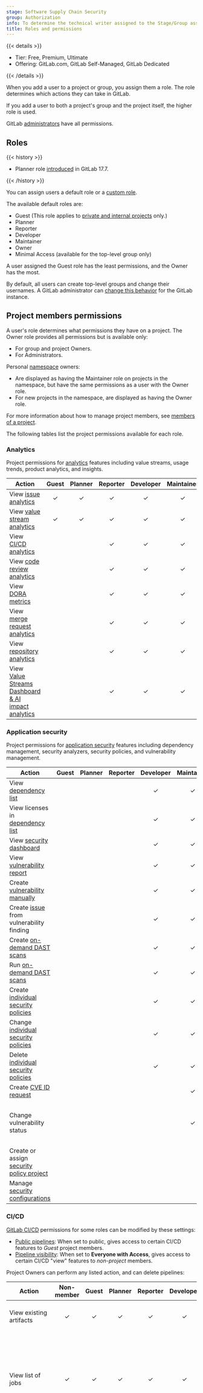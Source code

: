 ```yaml
---
stage: Software Supply Chain Security
group: Authorization
info: To determine the technical writer assigned to the Stage/Group associated with this page, see https://handbook.gitlab.com/handbook/product/ux/technical-writing/#assignments
title: Roles and permissions
---
```


{{< details >}}

- Tier: Free, Premium, Ultimate
- Offering: GitLab.com, GitLab Self-Managed, GitLab Dedicated

{{< /details >}}

When you add a user to a project or group, you assign them a role.
The role determines which actions they can take in GitLab.

If you add a user to both a project's group and the
project itself, the higher role is used.

GitLab [administrators](../administration/_index.md) have all permissions.

<!-- Keep these tables sorted according the following rules in order:
1. By minimum role.
2. By the object being accessed (for example, issue, security dashboard, or pipeline)
3. By the action: view, create, change, edit, manage, run, delete, all others
4. Alphabetically.

List only one action (for example, view, create, or delete) per line.
It's okay to list multiple related objects per line (for example, "View pipelines and pipeline details").
-->

## Roles

{{< history >}}

- Planner role [introduced](https://gitlab.com/gitlab-org/gitlab/-/issues/482733) in GitLab 17.7.

{{< /history >}}

You can assign users a default role or a [custom role](custom_roles/_index.md).

The available default roles are:

- Guest (This role applies to [private and internal projects](public_access.md) only.)
- Planner
- Reporter
- Developer
- Maintainer
- Owner
- Minimal Access (available for the top-level group only)

A user assigned the Guest role has the least permissions,
and the Owner has the most.

By default, all users can create top-level groups and change their
usernames. A GitLab administrator can [change this behavior](../administration/user_settings.md)
for the GitLab instance.

## Project members permissions

A user's role determines what permissions they have on a project. The Owner role provides all permissions but is
available only:

- For group and project Owners.
- For Administrators.

Personal [namespace](namespace/_index.md) owners:

- Are displayed as having the Maintainer role on projects in the namespace, but have the same permissions as a user with the Owner role.
- For new projects in the namespace, are displayed as having the Owner role.

For more information about how to manage project members, see
[members of a project](project/members/_index.md).

The following tables list the project permissions available for each role.

### Analytics

Project permissions for [analytics](analytics/_index.md) features including value streams, usage trends, product analytics, and insights.

| Action                                                                                     | Guest | Planner | Reporter | Developer | Maintainer | Owner | Notes |
| ------------------------------------------------------------------------------------------ | :---: | :-----: | :------: | :-------: | :--------: | :---: | ----- |
| View [issue analytics](group/issues_analytics/_index.md)                                   |   ✓   |    ✓    |    ✓     |     ✓     |     ✓      |   ✓   |       |
| View [value stream analytics](group/value_stream_analytics/_index.md)                      |   ✓   |    ✓    |    ✓     |     ✓     |     ✓      |   ✓   |       |
| View [CI/CD analytics](analytics/ci_cd_analytics.md)                                       |       |         |    ✓     |     ✓     |     ✓      |   ✓   |       |
| View [code review analytics](analytics/code_review_analytics.md)                           |       |         |    ✓     |     ✓     |     ✓      |   ✓   |       |
| View [DORA metrics](analytics/ci_cd_analytics.md)                                          |       |         |    ✓     |     ✓     |     ✓      |   ✓   |       |
| View [merge request analytics](analytics/merge_request_analytics.md)                       |       |         |    ✓     |     ✓     |     ✓      |   ✓   |       |
| View [repository analytics](analytics/repository_analytics.md)                             |       |         |    ✓     |     ✓     |     ✓      |   ✓   |       |
| View [Value Streams Dashboard & AI impact analytics](analytics/value_streams_dashboard.md) |       |         |    ✓     |     ✓     |     ✓      |   ✓   |       |

### Application security

Project permissions for [application security](application_security/secure_your_application.md) features including dependency management, security analyzers, security policies, and vulnerability management.

| Action                                                                                                                             | Guest | Planner | Reporter | Developer | Maintainer | Owner | Notes |
| ---------------------------------------------------------------------------------------------------------------------------------- | :---: | :-----: | :------: | :-------: | :--------: | :---: | ----- |
| View [dependency list](application_security/dependency_list/_index.md)                                                              |       |         |          |     ✓     |     ✓      |   ✓   |       |
| View licenses in [dependency list](application_security/dependency_list/_index.md)                                                  |       |         |          |     ✓     |     ✓      |   ✓   |       |
| View [security dashboard](application_security/security_dashboard/_index.md)                                                        |       |         |          |     ✓     |     ✓      |   ✓   |       |
| View [vulnerability report](application_security/vulnerability_report/_index.md)                                                    |       |         |          |     ✓     |     ✓      |   ✓   |       |
| Create [vulnerability manually](application_security/vulnerability_report/_index.md#manually-add-a-vulnerability)                   |       |         |          |     ✓     |     ✓      |   ✓   |       |
| Create [issue](application_security/vulnerabilities/_index.md#create-a-gitlab-issue-for-a-vulnerability) from vulnerability finding |       |         |          |     ✓     |     ✓      |   ✓   |       |
| Create [on-demand DAST scans](application_security/dast/on-demand_scan.md)                                                         |       |         |          |     ✓     |     ✓      |   ✓   |       |
| Run [on-demand DAST scans](application_security/dast/on-demand_scan.md)                                                            |       |         |          |     ✓     |     ✓      |   ✓   |       |
| Create [individual security policies](application_security/policies/_index.md)                                                      |       |         |          |     ✓     |     ✓      |   ✓   |       |
| Change [individual security policies](application_security/policies/_index.md)                                                      |       |         |          |     ✓     |     ✓      |   ✓   |       |
| Delete [individual security policies](application_security/policies/_index.md)                                                      |       |         |          |     ✓     |     ✓      |   ✓   |       |
| Create [CVE ID request](application_security/cve_id_request.md)                                                                    |       |         |          |           |     ✓      |   ✓   |       |
| Change vulnerability status                                                                                                        |       |         |          |           |     ✓      |   ✓   | The `admin_vulnerability` permission was [removed](https://gitlab.com/gitlab-org/gitlab/-/issues/412693) from the Developer role in GitLab 17.0. |
| Create or assign [security policy project](application_security/policies/_index.md)                                                 |       |         |          |           |            |   ✓   |       |
| Manage [security configurations](application_security/configuration/_index.md)                                                      |       |         |          |           |            |   ✓   |       |

### CI/CD

[GitLab CI/CD](../ci/_index.md) permissions for some roles can be modified by these settings:

- [Public pipelines](../ci/pipelines/settings.md#change-which-users-can-view-your-pipelines):
  When set to public, gives access to certain CI/CD features to *Guest* project members.
- [Pipeline visibility](../ci/pipelines/settings.md#change-pipeline-visibility-for-non-project-members-in-public-projects):
  When set to **Everyone with Access**, gives access to certain CI/CD "view" features to *non-project* members.

Project Owners can perform any listed action, and can delete pipelines:

| Action                                                                                                                         | Non-member | Guest | Planner | Reporter | Developer | Maintainer | Notes |
| ------------------------------------------------------------------------------------------------------------------------------ | :--------: | :---: | :-----: | :------: | :-------: | :--------: | ----- |
| View existing artifacts                                                                                                        |     ✓      |   ✓   |    ✓    |    ✓     |     ✓     |     ✓      | Non-members and guests: Only if the project is public. |
| View list of jobs                                                                                                              |     ✓      |   ✓   |    ✓    |    ✓     |     ✓     |     ✓      | Non-members: Only if the project is public and **Public pipelines** is enabled in **Project Settings > CI/CD**.<br>Guests: Only if **Public pipelines** is enabled in **Project Settings > CI/CD**. |
| View artifacts                                                                                                                 |     ✓      |   ✓   |    ✓    |    ✓     |     ✓     |     ✓      | Non-members: Only if the project is public, **Public pipelines** is enabled in **Project Settings > CI/CD**, and [`artifacts:public: false`](../ci/yaml/_index.md#artifactspublic) is not set on the job.<br>Guests: Only if **Public pipelines** is enabled in **Project Settings > CI/CD** and `artifacts:public: false` is not set on the job.<br>Reporters: Only if `artifacts:public: false` is not set on the job. |
| Download artifacts                                                                                                             |     ✓      |   ✓   |    ✓    |    ✓     |     ✓     |     ✓      | Non-members: Only if the project is public, **Public pipelines** is enabled in **Project Settings > CI/CD**, and [`artifacts:public: false`](../ci/yaml/_index.md#artifactspublic) is not set on the job.<br>Guests: Only if **Public pipelines** is enabled in **Project Settings > CI/CD** and `artifacts:public: false` is not set on the job.<br>Reporters: Only if `artifacts:public: false` is not set on the job. |
| View [environments](../ci/environments/_index.md)                                                                              |     ✓      |   ✓   |    ✓    |    ✓     |     ✓     |     ✓      | Non-members and guests: Only if the project is public. |
| View job logs and job details page                                                                                             |     ✓      |   ✓   |    ✓    |    ✓     |     ✓     |     ✓      | Non-members: Only if the project is public and **Public pipelines** is enabled in **Project Settings > CI/CD**.<br>Guests: Only if **Public pipelines** is enabled in **Project Settings > CI/CD**. |
| View pipelines and pipeline details pages                                                                                      |     ✓      |   ✓   |    ✓    |    ✓     |     ✓     |     ✓      | Non-members: Only if the project is public and **Public pipelines** is enabled in **Project Settings > CI/CD**.<br>Guests: Only if **Public pipelines** is enabled in **Project Settings > CI/CD**. |
| View pipelines tab in MR                                                                                                       |     ✓      |   ✓   |    ✓    |    ✓     |     ✓     |     ✓      | Non-members and guests: Only if the project is public. |
| View [vulnerabilities in a pipeline](application_security/vulnerability_report/pipeline.md#view-vulnerabilities-in-a-pipeline) |            |   ✓   |    ✓    |    ✓     |     ✓     |     ✓      | Guests: Only if **Public pipelines** is enabled in **Project Settings > CI/CD**. |
| Run deployment job for a protected environment                                                                                 |            |       |         |    ✓     |     ✓     |     ✓      | Reporters: Only if the user is [part of a group with access to the protected environment](../ci/environments/protected_environments.md#deployment-only-access-to-protected-environments).<br>Developers and maintainers: Only if the user is [allowed to deploy to the protected branch](../ci/environments/protected_environments.md#protecting-environments). |
| View [agents for Kubernetes](clusters/agent/_index.md)                                                                          |            |       |         |          |     ✓     |     ✓      |       |
| View project [Secure Files](../api/secure_files.md)                                                                            |            |       |         |          |     ✓     |     ✓      |       |
| Download project [Secure Files](../api/secure_files.md)                                                                        |            |       |         |          |     ✓     |     ✓      |       |
| View a job with [debug logging](../ci/variables/_index.md#enable-debug-logging)                                                 |            |       |         |          |     ✓     |     ✓      |       |
| Create [environments](../ci/environments/_index.md)                                                                             |            |       |         |          |     ✓     |     ✓      |       |
| Delete [environments](../ci/environments/_index.md)                                                                             |            |       |         |          |     ✓     |     ✓      |       |
| Stop [environments](../ci/environments/_index.md)                                                                               |            |       |         |          |     ✓     |     ✓      |       |
| Run CI/CD pipeline                                                                                                             |            |       |         |          |     ✓     |     ✓      |       |
| Run CI/CD pipeline for a protected branch                                                                                      |            |       |         |          |     ✓     |     ✓      | Developers and maintainers: Only if the user is [allowed to merge or push to the protected branch](../ci/pipelines/_index.md#pipeline-security-on-protected-branches). |
| Run CI/CD job                                                                                                                  |            |       |         |          |     ✓     |     ✓      |       |
| Delete job logs or job artifacts                                                                                               |            |       |         |          |     ✓     |     ✓      | Developers: Only if the job was triggered by the user and runs for a non-protected branch. |
| Enable [review apps](../ci/review_apps/_index.md)                                                                              |            |       |         |          |     ✓     |     ✓      |       |
| Cancel jobs                                                                                                                    |            |       |         |          |     ✓     |     ✓      | Cancellation permissions can be [restricted in the pipeline settings](../ci/pipelines/settings.md#restrict-roles-that-can-cancel-pipelines-or-jobs). |
| Retry jobs                                                                                                                     |            |       |         |          |     ✓     |     ✓      |       |
| Read [Terraform](infrastructure/_index.md) state                                                                               |            |       |         |          |     ✓     |     ✓      |       |
| Run [interactive web terminals](../ci/interactive_web_terminal/_index.md)                                                      |            |       |         |          |     ✓     |     ✓      |       |
| Use pipeline editor                                                                                                            |            |       |         |          |     ✓     |     ✓      |       |
| Manage [agents for Kubernetes](clusters/agent/_index.md)                                                                        |            |       |         |          |           |     ✓      |       |
| Manage CI/CD settings                                                                                                          |            |       |         |          |           |     ✓      |       |
| Manage job triggers                                                                                                            |            |       |         |          |           |     ✓      |       |
| Manage project CI/CD variables                                                                                                 |            |       |         |          |           |     ✓      |       |
| Manage project protected environments                                                                                          |            |       |         |          |           |     ✓      |       |
| Manage project [Secure Files](../api/secure_files.md)                                                                          |            |       |         |          |           |     ✓      |       |
| Manage [Terraform](infrastructure/_index.md) state                                                                             |            |       |         |          |           |     ✓      |       |
| Add project runners to project                                                                                                 |            |       |         |          |           |     ✓      |       |
| Clear runner caches manually                                                                                                   |            |       |         |          |           |     ✓      |       |
| Enable instance runners in project                                                                                             |            |       |         |          |           |     ✓      |       |

This table shows granted privileges for jobs triggered by specific roles.

Project Owners can do any listed action, but no users can push source and LFS together.
Guest users and members with the Reporter role cannot do any of these actions.

| Action                                       | Developer | Maintainer | Notes |
| -------------------------------------------- | :-------: | :--------: | ----- |
| Clone source and LFS from current project    |     ✓     |     ✓      |       |
| Clone source and LFS from public projects    |     ✓     |     ✓      |       |
| Clone source and LFS from internal projects  |     ✓     |     ✓      | Developers and Maintainers: Only if the triggering user is not an external user. |
| Clone source and LFS from private projects   |     ✓     |     ✓      | Only if the triggering user is a member of the project. See also [Usage of private Docker images with `if-not-present` pull policy](https://docs.gitlab.com/runner/security/#usage-of-private-docker-images-with-if-not-present-pull-policy). |
| Pull container images from current project   |     ✓     |     ✓      |       |
| Pull container images from public projects   |     ✓     |     ✓      |       |
| Pull container images from internal projects |     ✓     |     ✓      | Developers and Maintainers: Only if the triggering user is not an external user. |
| Pull container images from private projects  |     ✓     |     ✓      | Only if the triggering user is a member of the project. See also [Usage of private Docker images with `if-not-present` pull policy](https://docs.gitlab.com/runner/security/#usage-of-private-docker-images-with-if-not-present-pull-policy). |
| Push container images to current project     |     ✓     |     ✓      | You cannot push container images to other projects. |

### Compliance

Project permissions for [compliance](compliance/_index.md) features including compliance center, audit events, compliance frameworks, and licenses.

| Action                                                                                            | Guest | Planner | Reporter | Developer | Maintainer | Owner | Notes |
| ------------------------------------------------------------------------------------------------- | :---: | :-----: | :------: | :-------: | :--------: | :---: | ----- |
| View [allowed and denied licenses in MR](compliance/license_scanning_of_cyclonedx_files/_index.md) |   ✓   |    ✓    |    ✓     |     ✓     |     ✓      |   ✓   | On GitLab Self-Managed, users with the Guest role are able to perform this action only on public and internal projects (not on private projects). [External users](../administration/external_users.md) must be have at least the Reporter role, even if the project is internal. Users with the Guest role on GitLab.com are able to perform this action only on public projects because internal visibility is not available. |
| View [audit events](compliance/audit_events.md)                                                   |       |         |          |     ✓     |     ✓      |   ✓   | Users can only view events based on their individual actions. For more details, see the [prerequisites](compliance/audit_events.md#prerequisites). |
| View licenses in [dependency list](application_security/dependency_list/_index.md)                 |       |         |          |     ✓     |     ✓      |   ✓   |       |
| Manage [audit streams](compliance/audit_event_streaming.md)                                       |       |         |          |           |            |   ✓   |       |

### Machine learning model registry and experiment

Project permissions for [model registry](project/ml/model_registry/_index.md) and [model experiments](project/ml/experiment_tracking/_index.md).

| Action                                                            | Guest | Planner | Reporter | Developer | Maintainer | Owner | Notes |
| ----------------------------------------------------------------- | :---: | :-----: | :------: | :-------: | :--------: | :---: | :---: |
| View [models and versions](project/ml/model_registry/_index.md)    |   ✓   |    ✓    |    ✓     |     ✓     |     ✓      |   ✓   | Non-members can only view models and versions in public projects with the **Everyone with access** visibility level. Non-members can't view internal projects, even if they're logged in. |
| View [model experiments](project/ml/experiment_tracking/_index.md) |   ✓   |    ✓    |    ✓     |     ✓     |     ✓      |   ✓   | Non-members can only view model experiments in public projects with the **Everyone with access** visibility level. Non-members can't view internal projects, even if they're logged in. |
| Create models, versions, and artifacts                            |       |         |          |     ✓     |     ✓      |   ✓   | You can also upload and download artifacts with the package registry API, which uses it's own set of permissions. |
| Edit & delete models, versions, and artifacts                     |       |         |          |     ✓     |     ✓      |   ✓   |       |
| Create experiments and candidates                                 |       |         |          |     ✓     |     ✓      |   ✓   |       |
| Edit & delete experiments and candidates                          |       |         |          |     ✓     |     ✓      |   ✓   |       |

### Monitoring

Project permissions for monitoring including [error tracking](../operations/error_tracking.md) and [incident management](../operations/incident_management/_index.md):

| Action                                                                                                              | Guest | Planner | Reporter | Developer | Maintainer | Owner | Notes |
| ------------------------------------------------------------------------------------------------------------------- | :---: | :-----: | :------: | :-------: | :--------: | :---: | ----- |
| View an [incident](../operations/incident_management/incidents.md)                                                  |   ✓   |    ✓    |    ✓     |     ✓     |     ✓      |   ✓   |       |
| Assign an [incident management](../operations/incident_management/_index.md) alert                                  |   ✓   |    ✓    |    ✓     |     ✓     |     ✓      |   ✓   |       |
| Participate in on-call rotation for [Incident Management](../operations/incident_management/_index.md)              |   ✓   |    ✓    |    ✓     |     ✓     |     ✓      |   ✓   |       |
| View [alerts](../operations/incident_management/alerts.md)                                                          |       |         |    ✓     |     ✓     |     ✓      |   ✓   |       |
| View [error tracking](../operations/error_tracking.md) list                                                         |       |         |    ✓     |     ✓     |     ✓      |   ✓   |       |
| View [escalation policies](../operations/incident_management/escalation_policies.md)                                |       |         |    ✓     |     ✓     |     ✓      |   ✓   |       |
| View [on-call schedules](../operations/incident_management/oncall_schedules.md)                                     |       |         |    ✓     |     ✓     |     ✓      |   ✓   |       |
| Create [incident](../operations/incident_management/incidents.md)                                                   |       |         |    ✓     |     ✓     |     ✓      |   ✓   |       |
| Change [alert status](../operations/incident_management/alerts.md#change-an-alerts-status)                          |       |         |    ✓     |     ✓     |     ✓      |   ✓   |       |
| Change [incident severity](../operations/incident_management/manage_incidents.md#change-severity)                   |       |         |    ✓     |     ✓     |     ✓      |   ✓   |       |
| Change [incident escalation status](../operations/incident_management/manage_incidents.md#change-status)            |       |         |          |     ✓     |     ✓      |   ✓   |       |
| Change [incident escalation policy](../operations/incident_management/manage_incidents.md#change-escalation-policy) |       |         |          |     ✓     |     ✓      |   ✓   |       |
| Manage [error tracking](../operations/error_tracking.md)                                                            |       |         |          |           |     ✓      |   ✓   |       |
| Manage [escalation policies](../operations/incident_management/escalation_policies.md)                              |       |         |          |           |     ✓      |   ✓   |       |
| Manage [on-call schedules](../operations/incident_management/oncall_schedules.md)                                   |       |         |          |           |     ✓      |   ✓   |       |

### Project planning

Project permissions for [issues](project/issues/_index.md):

| Action                                                                | Guest | Planner | Reporter | Developer | Maintainer | Owner | Notes |
| --------------------------------------------------------------------- | :---: | :-----: | :------: | :-------: | :--------: | :---: | ----- |
| View issues                                                           |   ✓   |    ✓    |    ✓     |     ✓     |     ✓      |   ✓   |       |
| Create issues                                                         |   ✓   |    ✓    |    ✓     |     ✓     |     ✓      |   ✓   |       |
| View [confidential issues](project/issues/confidential_issues.md)     |       |    ✓    |    ✓     |     ✓     |     ✓      |   ✓   |       |
| Edit issues, including metadata, item locking, and resolving threads  |       |    ✓    |    ✓     |     ✓     |     ✓      |   ✓   | Metadata includes labels, assignees, milestones, epics, weight, confidentiality, time tracking, and more.<br /><br />Guest users can only set metadata when creating an issue. They cannot change the metadata on existing issues. |
| Add internal note                                                     |       |    ✓    |    ✓     |     ✓     |     ✓      |   ✓   |       |
| Close and reopen issues                                               |       |    ✓    |    ✓     |     ✓     |     ✓      |   ✓   | Guest users can close and reopen issues that they authored or are assigned to. |
| Manage [design management](project/issues/design_management.md) files |       |    ✓    |    ✓     |     ✓     |     ✓      |   ✓   |       |
| Manage [issue boards](project/issue_board.md)                         |       |    ✓    |    ✓     |     ✓     |     ✓      |   ✓   |       |
| Manage [milestones](project/milestones/_index.md)                      |       |    ✓    |    ✓     |     ✓     |     ✓      |   ✓   |       |
| Archive or reopen [requirements](project/requirements/_index.md)       |       |    ✓    |    ✓     |     ✓     |     ✓      |   ✓   | Guest users can archive and reopen issues that they authored or are assigned to. |
| Create or edit [requirements](project/requirements/_index.md)          |       |    ✓    |    ✓     |     ✓     |     ✓      |   ✓   | Guest users can modify the title and description that they authored or are assigned to. |
| Import or export [requirements](project/requirements/_index.md)        |       |    ✓    |    ✓     |     ✓     |     ✓      |   ✓   |       |
| Archive [test cases](../ci/test_cases/_index.md)                      |       |    ✓    |    ✓     |     ✓     |     ✓      |   ✓   |       |
| Create [test cases](../ci/test_cases/_index.md)                       |       |    ✓    |    ✓     |     ✓     |     ✓      |   ✓   |       |
| Move [test cases](../ci/test_cases/_index.md)                         |       |    ✓    |    ✓     |     ✓     |     ✓      |   ✓   |       |
| Reopen [test cases](../ci/test_cases/_index.md)                       |       |    ✓    |    ✓     |     ✓     |     ✓      |   ✓   |       |
| [Import](project/issues/csv_import.md) issues from a CSV file         |       |    ✓    |          |     ✓     |     ✓      |   ✓   |       |
| [Export](project/issues/csv_export.md) issues to a CSV file           |       |    ✓    |    ✓     |     ✓     |     ✓      |   ✓   |       |
| Delete issues                                                         |       |    ✓    |          |           |            |   ✓   |       |
| Manage [Feature flags](../operations/feature_flags.md)                |       |         |          |     ✓     |     ✓      |   ✓   |       |

Project permissions for [tasks](tasks.md):

| Action                                                              | Guest | Planner | Reporter | Developer | Maintainer | Owner | Notes |
| ------------------------------------------------------------------- | :---: | :-----: | :------: | :-------: | :--------: | :---: | ----- |
| View tasks                                                          |   ✓   |    ✓    |    ✓     |     ✓     |     ✓      |   ✓   |       |
| Create tasks                                                        |   ✓   |    ✓    |    ✓     |     ✓     |     ✓      |   ✓   | Guest users can create tasks for issues they authored. |
| Edit tasks, including metadata, item locking, and resolving threads |       |    ✓    |    ✓     |     ✓     |     ✓      |   ✓   | Guest users can modify the title and description that they authored or are assigned to. |
| Add a linked item                                                   |   ✓   |    ✓    |    ✓     |     ✓     |     ✓      |   ✓   |       |
| Convert to another item type                                        |       |    ✓    |    ✓     |     ✓     |     ✓      |   ✓   |       |
| Remove from issue                                                   |   ✓   |    ✓    |    ✓     |     ✓     |     ✓      |   ✓   |       |
| Add internal note                                                   |       |    ✓    |    ✓     |     ✓     |     ✓      |   ✓   |       |
| Delete tasks                                                        |       |    ✓    |          |           |            |   ✓   | Users who don't have the Planner or Owner role can delete the tasks they authored. |

Project permissions for [OKRs](okrs.md):

| Action                                                             | Guest | Planner | Reporter | Developer | Maintainer | Owner | Notes |
| ------------------------------------------------------------------ | :---: | :-----: | :------: | :-------: | :--------: | :---: | ----- |
| View OKRs                                                          |   ✓   |    ✓    |    ✓     |     ✓     |     ✓      |   ✓   |       |
| Create OKRs                                                        |   ✓   |    ✓    |    ✓     |     ✓     |     ✓      |   ✓   |       |
| Edit OKRs, including metadata, item locking, and resolving threads |   ✓   |    ✓    |    ✓     |     ✓     |     ✓      |   ✓   |       |
| Add a child OKR                                                    |   ✓   |    ✓    |    ✓     |     ✓     |     ✓      |   ✓   |       |
| Add a linked item                                                  |   ✓   |    ✓    |    ✓     |     ✓     |     ✓      |   ✓   |       |
| Convert to another item type                                       |   ✓   |    ✓    |    ✓     |     ✓     |     ✓      |   ✓   |       |
| Edit OKRs                                                          |       |    ✓    |    ✓     |     ✓     |     ✓      |   ✓   |       |
| Change confidentiality in OKR                                      |       |    ✓    |    ✓     |     ✓     |     ✓      |   ✓   |       |
| Add internal note                                                  |       |    ✓    |    ✓     |     ✓     |     ✓      |   ✓   |       |

Project permissions for [wikis](project/wiki/_index.md):

| Action            | Guest | Planner | Reporter | Developer | Maintainer | Owner | Notes |
| ----------------- | :---: | :-----: | :------: | :-------: | :--------: | :---: | ----- |
| View wiki         |   ✓   |    ✓    |    ✓     |     ✓     |     ✓      |   ✓   |       |
| Create wiki pages |       |    ✓    |          |     ✓     |     ✓      |   ✓   |       |
| Edit wiki pages   |       |    ✓    |          |     ✓     |     ✓      |   ✓   |       |
| Delete wiki pages |       |    ✓    |          |     ✓     |     ✓      |   ✓   |       |

### Packages and registry

Project permissions for [container registry](packages/_index.md):

| Action                                    | Guest | Planner | Reporter | Developer | Maintainer | Owner | Notes |
| ----------------------------------------- | :---: | :-----: | :------: | :-------: | :--------: | :---: | ----- |
| Pull an image from the container registry |   ✓   |    ✓    |    ✓     |     ✓     |     ✓      |   ✓   | The ability to view the container registry and pull images is controlled by the [container registry's visibility permissions](packages/container_registry/_index.md#container-registry-visibility-permissions). |
| Push an image to the container registry   |       |         |          |     ✓     |     ✓      |   ✓   |       |
| Delete a container registry image         |       |         |          |     ✓     |     ✓      |   ✓   |       |
| Manage cleanup policies                   |       |         |          |           |     ✓      |   ✓   |       |

Project permissions for [package registry](packages/_index.md):

| Action                                  | Guest | Planner | Reporter | Developer | Maintainer | Owner | Notes |
| --------------------------------------- | :---: | :-----: | :------: | :-------: | :--------: | :---: | ----- |
| Pull a package                          |   ✓   |    ✓    |    ✓     |     ✓     |     ✓      |   ✓   | On GitLab Self-Managed, users with the Guest role are able to perform this action only on public and internal projects (not on private projects). [External users](../administration/external_users.md) must be given explicit access (at least the **Reporter** role) even if the project is internal. Users with the Guest role on GitLab.com are only able to perform this action on public projects because internal visibility is not available. |
| Publish a package                       |       |         |          |     ✓     |     ✓      |   ✓   |       |
| Delete a package                        |       |         |          |           |     ✓      |   ✓   |       |
| Delete a file associated with a package |       |         |          |           |     ✓      |   ✓   |       |

### Projects

Project permissions for [project features](project/organize_work_with_projects.md):

| Action                                                                    | Guest | Planner | Reporter | Developer | Maintainer | Owner | Notes |
| ------------------------------------------------------------------------- | :---: | :-----: | :------: | :-------: | :--------: | :---: | ----- |
| Download project                                                          |   ✓   |    ✓    |    ✓     |     ✓     |     ✓      |   ✓   | On GitLab Self-Managed, users with the Guest role are able to perform this action only on public and internal projects (not on private projects). [External users](../administration/external_users.md) must be given explicit access (at least the **Reporter** role) even if the project is internal. Users with the Guest role on GitLab.com are only able to perform this action on public projects because internal visibility is not available. |
| Leave comments                                                            |   ✓   |    ✓    |    ✓     |     ✓     |     ✓      |   ✓   |       |
| Reposition comments on images (posted by any user)                        |   ✓   |    ✓    |    ✓     |     ✓     |     ✓      |   ✓   | Applies only to comments on [Design Management](project/issues/design_management.md) designs. |
| View [Insights](project/insights/_index.md)                                |   ✓   |    ✓    |    ✓     |     ✓     |     ✓      |   ✓   |       |
| View [Requirements](project/requirements/_index.md)                        |   ✓   |    ✓    |    ✓     |     ✓     |     ✓      |   ✓   |       |
| View [time tracking](project/time_tracking.md) reports                    |   ✓   |    ✓    |    ✓     |     ✓     |     ✓      |   ✓   | On GitLab Self-Managed, users with the Guest role are able to perform this action only on public and internal projects (not on private projects). [External users](../administration/external_users.md) must be given explicit access (at least the **Reporter** role) even if the project is internal. Users with the Guest role on GitLab.com are only able to perform this action on public projects because internal visibility is not available. |
| View [snippets](snippets.md)                                              |   ✓   |    ✓    |    ✓     |     ✓     |     ✓      |   ✓   |       |
| View [project traffic statistics](../api/project_statistics.md)           |       |         |    ✓     |     ✓     |     ✓      |   ✓   |       |
| Create [snippets](snippets.md)                                            |       |         |    ✓     |     ✓     |     ✓      |   ✓   |       |
| View [releases](project/releases/_index.md)                                |       |    ✓    |          |     ✓     |     ✓      |   ✓   | Guest users can access GitLab [**Releases**](project/releases/_index.md) for downloading assets but are not allowed to download the source code nor see [repository information like commits and release evidence](project/releases/_index.md#view-a-release-and-download-assets). |
| Manage [releases](project/releases/_index.md)                              |       |         |          |           |     ✓      |   ✓   | If the [tag is protected](project/protected_tags.md), this depends on the access given to Developers and Maintainers. |
| Configure [webhooks](project/integrations/webhooks.md)                    |       |         |          |           |     ✓      |   ✓   |       |
| Manage [project access tokens](project/settings/project_access_tokens.md) |       |         |          |           |     ✓      |   ✓   | For GitLab Self-Managed, project access tokens are available in all tiers. For GitLab.com, project access tokens are supported in the Premium and Ultimate tier (excluding [trial licenses](https://about.gitlab.com/free-trial/)). |
| [Export project](project/settings/import_export.md)                       |       |         |          |           |     ✓      |   ✓   |       |
| Rename project                                                            |       |         |          |           |     ✓      |   ✓   |       |
| Edit project badges                                                       |       |         |          |           |     ✓      |   ✓   |       |
| Edit project settings                                                     |       |         |          |           |     ✓      |   ✓   |       |
| Change [project features visibility](public_access.md) level              |       |         |          |           |     ✓      |   ✓   | A Maintainer or Owner can't change project features visibility level if [project visibility](public_access.md) is set to private. |
| Change custom settings for [project integrations](project/integrations/_index.md) |       |         |          |           |     ✓      |   ✓   |       |
| Edit comments (posted by any user)                                        |       |         |          |           |     ✓      |   ✓   |       |
| Add [deploy keys](project/deploy_keys/_index.md)                           |       |         |          |           |     ✓      |   ✓   |       |
| Manage [Project Operations](../operations/_index.md)                      |       |         |          |           |     ✓      |   ✓   |       |
| View [Usage Quotas](storage_usage_quotas.md) page                         |       |         |          |           |     ✓      |   ✓   |       |
| Globally delete [snippets](snippets.md)                                   |       |         |          |           |     ✓      |   ✓   |       |
| Globally edit [snippets](snippets.md)                                     |       |         |          |           |     ✓      |   ✓   |       |
| Archive project                                                           |       |         |          |           |            |   ✓   |       |
| Change project visibility level                                           |       |         |          |           |            |   ✓   |       |
| Delete project                                                            |       |         |          |           |            |   ✓   |       |
| Disable notification emails                                               |       |         |          |           |            |   ✓   |       |
| Transfer project                                                          |       |         |          |           |            |   ✓   |       |

Project permissions for [GitLab Pages](project/pages/_index.md):

| Action                                                                                 | Guest | Planner | Reporter | Developer | Maintainer | Owner | Notes |
| -------------------------------------------------------------------------------------- | :---: | :-----: | :------: | :-------: | :--------: | :---: | ----- |
| View GitLab Pages protected by [access control](project/pages/pages_access_control.md) |   ✓   |    ✓    |    ✓     |     ✓     |     ✓      |   ✓   |       |
| Manage GitLab Pages                                                                    |       |         |          |           |     ✓      |   ✓   |       |
| Manage GitLab Pages domain and certificates                                            |       |         |          |           |     ✓      |   ✓   |       |
| Remove GitLab Pages                                                                    |       |         |          |           |     ✓      |   ✓   |       |

### Repository

Project permissions for [repository](project/repository/_index.md) features including source code, branches, push rules, and more:

| Action                                                                | Guest | Planner | Reporter | Developer | Maintainer | Owner | Notes |
| --------------------------------------------------------------------- | :---: | :-----: | :------: | :-------: | :--------: | :---: | ----- |
| View project code                                                     |   ✓   |    ✓    |    ✓     |     ✓     |     ✓      |   ✓   | On GitLab Self-Managed, users with the Guest role are able to perform this action only on public and internal projects (not on private projects). [External users](../administration/external_users.md) must be given explicit access (at least the **Reporter** role) even if the project is internal. Users with the Guest role on GitLab.com are only able to perform this action on public projects because internal visibility is not available. In GitLab 15.9 and later, users with the Guest role and an Ultimate license can view private repository content if an administrator (on self-managed or GitLab Dedicated) or group owner (on GitLab.com) gives those users permission. The administrator or group owner can create a [custom role](custom_roles/_index.md) through the API or UI and assign that role to the users. |
| Pull project code                                                     |   ✓   |    ✓    |    ✓     |     ✓     |     ✓      |   ✓   | On GitLab Self-Managed, users with the Guest role are able to perform this action only on public and internal projects (not on private projects). [External users](../administration/external_users.md) must be given explicit access (at least the **Reporter** role) even if the project is internal. Users with the Guest role on GitLab.com are only able to perform this action on public projects because internal visibility is not available. |
| View commit status                                                    |       |         |    ✓     |     ✓     |     ✓      |   ✓   |       |
| Create commit status                                                  |       |         |          |     ✓     |     ✓      |   ✓   | If the [branch is protected](project/repository/branches/protected.md), this depends on the access given to Developers and Maintainers. |
| Update commit status                                                  |       |         |          |     ✓     |     ✓      |   ✓   | If the [branch is protected](project/repository/branches/protected.md), this depends on the access given to Developers and Maintainers. |
| Create [Git tags](project/repository/tags/_index.md)                   |       |         |          |     ✓     |     ✓      |   ✓   |       |
| Delete [Git tags](project/repository/tags/_index.md)                   |       |         |          |     ✓     |     ✓      |   ✓   |       |
| Create new [branches](project/repository/branches/_index.md)           |       |         |          |     ✓     |     ✓      |   ✓   |       |
| Delete non-protected branches                                         |       |         |          |     ✓     |     ✓      |   ✓   |       |
| Force push to non-protected branches                                  |       |         |          |     ✓     |     ✓      |   ✓   |       |
| Push to non-protected branches                                        |       |         |          |     ✓     |     ✓      |   ✓   |       |
| Manage [protected branches](project/repository/branches/protected.md) |       |         |          |           |     ✓      |   ✓   |       |
| Delete protected branches                                             |       |         |          |           |     ✓      |   ✓   |       |
| Push to protected branches                                            |       |         |          |           |     ✓      |   ✓   | If the [branch is protected](project/repository/branches/protected.md), this depends on the access given to Developers and Maintainers. |
| Manage [protected tags](project/protected_tags.md)                    |       |         |          |           |     ✓      |   ✓   |       |
| Manage [push rules](project/repository/push_rules.md)                 |       |         |          |           |     ✓      |   ✓   |       |
| Remove fork relationship                                              |       |         |          |           |            |   ✓   |       |
| Force push to protected branches                                      |       |         |          |           |            |       | Not allowed for Guest, Reporter, Developer, Maintainer, or Owner. See [protected branches](project/repository/branches/protected.md#allow-force-push-on-a-protected-branch). |

### Merge requests

Project permissions for [merge requests](project/merge_requests/_index.md):

| Action                                                                                                     | Guest | Planner | Reporter | Developer | Maintainer | Owner | Notes |
| ---------------------------------------------------------------------------------------------------------- | :---: | :-----: | :------: | :-------: | :--------: | :---: | ----- |
| [View](project/merge_requests/_index.md#view-merge-requests) a merge request                                |   ✓   |    ✓    |    ✓     |     ✓     |     ✓      |   ✓   | On GitLab Self-Managed, users with the Guest role are able to perform this action only on public and internal projects (not on private projects). [External users](../administration/external_users.md) must be given explicit access (at least the **Reporter** role) even if the project is internal. Users with the Guest role on GitLab.com are only able to perform this action on public projects because internal visibility is not available. |
| Create [snippets](snippets.md)                                                                             |       |         |    ✓     |     ✓     |     ✓      |   ✓   |       |
| Create [merge request](project/merge_requests/creating_merge_requests.md)                                  |       |         |          |     ✓     |     ✓      |   ✓   | In projects that accept contributions from external members, users can create, edit, and close their own merge requests. For **private** projects, this excludes the Guest role as those users [cannot clone private projects](public_access.md#private-projects-and-groups). For **internal** projects, includes users with read-only access to the project, as [they can clone internal projects](public_access.md#internal-projects-and-groups). |
| Comment and add suggestions to a merge request |       |    ✓    |    ✓     |     ✓     |     ✓      |   ✓   |  |
| Update merge request including assign, review, approve, labels, lock threads, and resolve threads          |       |         |          |     ✓     |     ✓      |   ✓   | For information on eligible approvers for merge requests, see [Eligible approvers](project/merge_requests/approvals/rules.md#eligible-approvers). |
| Manage [merge request settings](project/merge_requests/approvals/settings.md)                              |       |         |          |           |     ✓      |   ✓   |       |
| Manage [merge request approval rules](project/merge_requests/approvals/rules.md)                           |       |         |          |           |     ✓      |   ✓   |       |
| Add internal note                                                                                          |       |    ✓    |    ✓     |     ✓     |     ✓      |   ✓   |       |
| Delete merge request                                                                                       |       |         |          |           |            |   ✓   |       |

### User management

Project permissions for [user management](project/members/_index.md).

| Action                                          | Guest | Planner | Reporter | Developer | Maintainer | Owner | Notes |
| ----------------------------------------------- | :---: | :-----: | :------: | :-------: | :--------: | :---: | ----- |
| Manage [team members](project/members/_index.md) |       |         |          |           |     ✓      |   ✓   | Maintainers cannot create, demote, or remove Owners, and they cannot promote users to the Owner role. They also cannot approve Owner role access requests. |
| Share (invite) projects with groups             |       |         |          |           |     ✓      |   ✓   | When [Share Group Lock](project/members/sharing_projects_groups.md#prevent-a-project-from-being-shared-with-groups) is enabled the project can't be shared with other groups. It does not affect group with group sharing. |
| View 2FA status of members                      |       |         |          |           |     ✓      |   ✓   |       |

### GitLab Duo

Project permissions for [GitLab Duo](gitlab_duo/_index.md):

| Action                                                                                 | Non-member | Guest | Planner | Reporter | Developer | Maintainer | Owner | Notes |
| -------------------------------------------------------------------------------------- | ---------- | ----- | ------- | -------- | --------- | ---------- | ----- | ----- |
| Use Duo features                                                                       |            | ✓     | ✓       | ✓        | ✓         | ✓          | ✓     | Code Suggestions requires a [user being assigned a seat to gain access to a Duo add-on](../subscriptions/subscription-add-ons.md#assign-gitlab-duo-seats). |
| Configure [Duo feature availability](gitlab_duo/turn_on_off.md#turn-off-for-a-project) |            |       |         |          |           | ✓          | ✓     |       |

## Group members permissions

Any user can remove themselves from a group, unless they are the only Owner of
the group.

The following table lists group permissions available for each role:

### Analytics group permissions

Group permission for [analytics](analytics/_index.md) features including value streams, product analytics, and insights:

| Action                                                             | Guest | Planner | Reporter | Developer | Maintainer | Owner | Notes |
| ------------------------------------------------------------------ | :---: | :-----: | :------: | :-------: | :--------: | :---: | ----- |
| View [Insights](project/insights/_index.md)                         |   ✓   |    ✓    |    ✓     |     ✓     |     ✓      |   ✓   |       |
| View [Insights](project/insights/_index.md) charts                  |   ✓   |    ✓    |    ✓     |     ✓     |     ✓      |   ✓   |       |
| View [Issue analytics](group/issues_analytics/_index.md)           |   ✓   |    ✓    |    ✓     |     ✓     |     ✓      |   ✓   |       |
| View Contribution analytics                                        |   ✓   |    ✓    |    ✓     |     ✓     |     ✓      |   ✓   |       |
| View value stream analytics                                        |   ✓   |    ✓    |    ✓     |     ✓     |     ✓      |   ✓   |       |
| View [Productivity analytics](analytics/productivity_analytics.md) |       |         |    ✓     |     ✓     |     ✓      |   ✓   |       |
| View [Group DevOps Adoption](group/devops_adoption/_index.md)      |       |         |    ✓     |     ✓     |     ✓      |   ✓   |       |
| View metrics dashboard annotations                                 |       |         |    ✓     |     ✓     |     ✓      |   ✓   |       |
| Create/edit/delete metrics dashboard annotations                   |       |         |          |     ✓     |     ✓      |   ✓   |       |

### Application security group permissions

Group permissions for [Application Security](application_security/secure_your_application.md) features including dependency management, security analyzers, security policies, and vulnerability management.

| Action                                                                          | Guest | Planner | Reporter | Developer | Maintainer | Owner | Notes |
| ------------------------------------------------------------------------------- | :---: | :-----: | :------: | :-------: | :--------: | :---: | ----- |
| View [dependency list](application_security/dependency_list/_index.md)           |       |         |          |     ✓     |     ✓      |   ✓   |       |
| View [vulnerability report](application_security/vulnerability_report/_index.md) |       |         |          |     ✓     |     ✓      |   ✓   |       |
| View [security dashboard](application_security/security_dashboard/_index.md)     |       |         |          |     ✓     |     ✓      |   ✓   |       |
| Create [security policy project](application_security/policies/_index.md)        |       |         |          |           |            |   ✓   |       |
| Assign [security policy project](application_security/policies/_index.md)        |       |         |          |           |            |   ✓   |       |

### CI/CD group permissions

Group permissions for [CI/CD](../ci/_index.md) features including runners, variables, and protected environments:

| Action                                | Guest | Planner | Reporter | Developer | Maintainer | Owner | Notes |
| ------------------------------------- | :---: | :-----: | :------: | :-------: | :--------: | :---: | ----- |
| View group runners                    |       |         |          |           |     ✓      |   ✓   |       |
| Manage group-level Kubernetes cluster |       |         |          |           |     ✓      |   ✓   |       |
| Manage group runners                  |       |         |          |           |            |   ✓   |       |
| Manage group level CI/CD variables    |       |         |          |           |            |   ✓   |       |
| Manage group protected environments   |       |         |          |           |            |   ✓   |       |

### Compliance group permissions

Group permissions for [compliance](compliance/_index.md) features including compliance center, audit events, compliance frameworks, and licenses.

| Action                                                                                | Guest | Planner | Reporter | Developer | Maintainer | Owner | Notes |
| ------------------------------------------------------------------------------------- | :---: | :-----: | :------: | :-------: | :--------: | :---: | ----- |
| View [audit events](compliance/audit_events.md)                                       |       |         |          |     ✓     |     ✓      |   ✓   | Users can view only events based on their individual actions. For more details, see the [prerequisites](compliance/audit_events.md#prerequisites). |
| View licenses in the [dependency list](application_security/dependency_list/_index.md) |       |         |          |     ✓     |     ✓      |   ✓   |       |
| View the [compliance center](compliance/compliance_center/_index.md)                  |       |         |          |           |            |   ✓   |       |
| Manage [compliance frameworks](compliance/compliance_frameworks.md)                        |       |         |          |           |            |   ✓   |       |
| Assign [compliance frameworks](compliance/compliance_frameworks.md) to projects            |       |         |          |           |            |   ✓   |       |
| Manage [audit streams](compliance/audit_event_streaming.md)                           |       |         |          |           |            |   ✓   |       |

### GitLab Duo group permissions

Group permissions for [GitLab Duo](gitlab_duo/_index.md):

| Action                                                                                                    | Non-member | Guest | Planner | Reporter | Developer | Maintainer | Owner | Notes |
| --------------------------------------------------------------------------------------------------------- | :--------: | :---: | :-----: | :------: | :-------: | :--------: | :---: | ----- |
| Use Duo features                                                                                          |            |       |         |    ✓     |     ✓     |     ✓      |   ✓   | Requires [user being assigned a seat to gain access to a Duo add-on](../subscriptions/subscription-add-ons.md#assign-gitlab-duo-seats). |
| Configure [Duo feature availability](gitlab_duo/turn_on_off.md#turn-off-for-a-group)                      |            |       |         |          |           |     ✓      |   ✓   |       |
| Configure [GitLab Duo Self Hosted](../administration/gitlab_duo_self_hosted/configure_duo_features.md)            |            |       |         |          |           |            |   ✓   |       |
| Enable [beta and experimental features](gitlab_duo/turn_on_off.md#turn-on-beta-and-experimental-features) |            |       |         |          |           |            |   ✓   |       |
| Purchase [Duo seats](../subscriptions/subscription-add-ons.md#purchase-additional-gitlab-duo-seats)       |            |       |         |          |           |            |   ✓   |       |

### Groups group permissions

Group permissions for [group features](group/_index.md):

| Action                                                                                     | Guest | Planner | Reporter | Developer | Maintainer | Owner | Notes |
| ------------------------------------------------------------------------------------------ | :---: | :-----: | :------: | :-------: | :--------: | :---: | ----- |
| Browse group                                                                               |   ✓   |    ✓    |    ✓     |     ✓     |     ✓      |   ✓   |       |
| View group [audit events](compliance/audit_events.md)                                      |       |         |          |     ✓     |     ✓      |   ✓   | Developers and Maintainers can only view events based on their individual actions. For more details, see the [prerequisites](compliance/audit_events.md#prerequisites). |
| Create project in group                                                                    |       |         |          |     ✓     |     ✓      |   ✓   | Developers, Maintainers and Owners: Only if the project creation role is set [for the instance](../administration/settings/visibility_and_access_controls.md#define-which-roles-can-create-projects) or [for the group](group/_index.md#specify-who-can-add-projects-to-a-group).<br><br>Developers: Developers can push commits to the default branch of a new project only if the [default branch protection](group/manage.md#change-the-default-branch-protection-of-a-group) is set to "Partially protected" or "Not protected". |
| Create subgroup                                                                            |       |         |          |           |     ✓      |   ✓   | Maintainers: Only if users with the Maintainer role [can create subgroups](group/subgroups/_index.md#change-who-can-create-subgroups). |
| Change custom settings for the [project integrations](project/integrations/_index.md)       |       |         |          |           |     ✓      |   ✓   |       |
| Edit [epic](group/epics/_index.md) comments (posted by any user)                            |       |    ✓    |          |           |     ✓      |   ✓   |       |
| Fork project into a group                                                                  |       |         |          |           |     ✓      |   ✓   |       |
| View [Billing](../subscriptions/gitlab_com/_index.md#view-gitlabcom-subscription)          |       |         |          |           |            |   ✓   | Does not apply to subgroups |
| View group [Usage Quotas](storage_usage_quotas.md) page                                    |       |         |          |           |            |   ✓   | Does not apply to subgroups |
| [Migrate group](group/import/_index.md)                                                     |       |         |          |           |            |   ✓   |       |
| Delete group                                                                               |       |         |          |           |            |   ✓   |       |
| Manage [subscriptions, storage, and compute minutes](../subscriptions/gitlab_com/_index.md) |       |         |          |           |            |   ✓   |       |
| Manage [group access tokens](group/settings/group_access_tokens.md)                        |       |         |          |           |            |   ✓   |       |
| Change group visibility level                                                              |       |         |          |           |            |   ✓   |       |
| Edit group settings                                                                        |       |         |          |           |            |   ✓   |       |
| Configure project templates                                                                |       |         |          |           |            |   ✓   |       |
| Configure [SAML SSO](group/saml_sso/_index.md)                                             |       |         |          |           |            |   ✓   | Does not apply to subgroups |
| Disable notification emails                                                                |       |         |          |           |            |   ✓   |       |

### Project planning group permissions

Group permissions for project planning features including iterations, milestones, and labels:

| Action                  | Guest | Planner | Reporter | Developer | Maintainer | Owner | Notes |
| ----------------------- | :---: | :-----: | :------: | :-------: | :--------: | :---: | ----- |
| Manage group labels     |       |    ✓    |    ✓     |     ✓     |     ✓      |   ✓   |       |
| Manage group milestones |       |    ✓    |    ✓     |     ✓     |     ✓      |   ✓   |       |
| Manage iterations       |       |    ✓    |    ✓     |     ✓     |     ✓      |   ✓   |       |

Group permissions for [epics](group/epics/_index.md):

| Action                                                                        | Guest | Planner | Reporter | Developer | Maintainer | Owner | Notes |
| ----------------------------------------------------------------------------- | ----- | ------- | -------- | --------- | ---------- | ----- | ----- |
| View epic                                                                     | ✓     | ✓       | ✓        | ✓         | ✓          | ✓     |       |
| Create epic                                                                   |       | ✓       | ✓        | ✓         | ✓          | ✓     |       |
| Edit epic, including metadata, item locking, and resolving threads            |       | ✓       | ✓        | ✓         | ✓          | ✓     |       |
| Delete epic                                                                   |       | ✓       |          |           |            | ✓     |       |
| Manage [epic boards](group/epics/epic_boards.md)                              |       | ✓       | ✓        | ✓         | ✓          | ✓     |       |
| Add issue to an [epic](group/epics/_index.md)                                  | ✓     | ✓       | ✓        | ✓         | ✓          | ✓     | You must have permission to [view the epic](group/epics/manage_epics.md#who-can-view-an-epic) and edit the issue. |
| Add/remove [child epics](group/epics/manage_epics.md#multi-level-child-epics) | ✓     | ✓       | ✓        | ✓         | ✓          | ✓     | You must have permission to [view](group/epics/manage_epics.md#who-can-view-an-epic) the parent and child epics. |
| Add internal note                                                             |       | ✓       | ✓        | ✓         | ✓          | ✓     |       |

Group permissions for [wikis](project/wiki/group.md):

| Action                  | Guest | Planner | Reporter | Developer | Maintainer | Owner | Notes |
| ----------------------- | :---: | :-----: | :------: | :-------: | :--------: | :---: | ----- |
| View group wiki         |   ✓   |    ✓    |    ✓     |     ✓     |     ✓      |   ✓   | Guests: In addition, if your group is public or internal, all users who can see the group can also see group wiki pages. |
| Create group wiki pages |       |    ✓    |          |     ✓     |     ✓      |   ✓   |       |
| Edit group wiki pages   |       |    ✓    |          |     ✓     |     ✓      |   ✓   |       |
| Delete group wiki pages |       |    ✓    |          |     ✓     |     ✓      |   ✓   |       |

### Packages and registries group permissions

Group permissions for [container registry](packages/_index.md):

| Action                                            | Guest | Planner | Reporter | Developer | Maintainer | Owner | Notes |
| ------------------------------------------------- | :---: | :-----: | :------: | :-------: | :--------: | :---: | ----- |
| Pull a container registry image                   |   ✓   |    ✓    |    ✓     |     ✓     |     ✓      |   ✓   | Guests can only view events based on their individual actions. |
| Pull a container image using the dependency proxy |   ✓   |    ✓    |    ✓     |     ✓     |     ✓      |   ✓   |       |
| Delete a container registry image                 |       |         |          |     ✓     |     ✓      |   ✓   |       |

Group permissions for [package registry](packages/_index.md):

| Action                                   | Guest | Planner | Reporter | Developer | Maintainer | Owner | Notes |
| ---------------------------------------- | :---: | :-----: | :------: | :-------: | :--------: | :---: | ----- |
| Pull packages                            |       |         |    ✓     |     ✓     |     ✓      |   ✓   |       |
| Publish packages                         |       |         |          |     ✓     |     ✓      |   ✓   |       |
| Delete packages                          |       |         |          |           |     ✓      |   ✓   |       |
| Manage package settings                  |       |         |          |           |            |   ✓   |       |
| Manage dependency proxy cleanup policies |       |         |          |           |            |   ✓   |       |
| Enable dependency proxy                  |       |         |          |           |            |   ✓   |       |
| Disable dependency proxy                 |       |         |          |           |            |   ✓   |       |
| Purge the dependency proxy for a group   |       |         |          |           |            |   ✓   |       |
| Enable package request forwarding        |       |         |          |           |            |   ✓   |       |
| Disable package request forwarding       |       |         |          |           |            |   ✓   |       |

### Repository group permissions

Group permissions for [repository](project/repository/_index.md) features including merge requests, push rules, and deploy tokens.

| Action                                                                                 | Guest | Planner | Reporter | Developer | Maintainer | Owner | Notes |
| -------------------------------------------------------------------------------------- | :---: | :-----: | :------: | :-------: | :--------: | :---: | ----- |
| Manage [deploy tokens](project/deploy_tokens/_index.md)                                 |       |         |          |           |            |   ✓   |       |
| Manage [merge request settings](group/manage.md#group-merge-request-approval-settings) |       |         |          |           |            |   ✓   |       |
| Manage [push rules](group/access_and_permissions.md#group-push-rules)                  |       |         |          |           |            |   ✓   |       |

### User management group permissions

Group permissions for user management:

| Action                          | Guest | Planner | Reporter | Developer | Maintainer | Owner | Notes |
| ------------------------------- | :---: | :-----: | :------: | :-------: | :--------: | :---: | ----- |
| View 2FA status of members      |       |         |          |           |            |   ✓   |       |
| Manage group members            |       |         |          |           |            |   ✓   |       |
| Manage group-level custom roles |       |         |          |           |            |   ✓   |       |
| Share (invite) groups to groups |       |         |          |           |            |   ✓   |       |
| Filter members by 2FA status    |       |         |          |           |            |   ✓   |       |

### Workspace group permissions

Groups permissions for workspaces:

| Action                                                    | Guest | Planner | Reporter | Developer | Maintainer | Owner | Notes |
| --------------------------------------------------------- | :---: | :-----: | :------: | :-------: | :--------: | :---: | ----- |
| View workspace cluster agents mapped to a group           |       |         |          |           |     ✓      |   ✓   |       |
| Map or unmap workspace cluster agents to and from a group |       |         |          |           |            |   ✓   |       |

## Subgroup permissions

When you add a member to a subgroup, they inherit the membership and
permission level from the parent groups. This model allows access to
nested groups if you have membership in one of its parents.

For more information, see
[subgroup memberships](group/subgroups/_index.md#subgroup-membership).

## Users with Minimal Access

{{< details >}}

- Tier: Premium, Ultimate
- Offering: GitLab.com, GitLab Self-Managed, GitLab Dedicated

{{< /details >}}

{{< history >}}

- Support for inviting users with Minimal Access role [introduced](https://gitlab.com/gitlab-org/gitlab/-/merge_requests/106438) in GitLab 15.9.

{{< /history >}}

Users with the Minimal Access role do not:

- Automatically have access to projects and subgroups in that top-level group.
- Count as licensed seats on self-managed Ultimate subscriptions or any GitLab.com subscriptions, provided the user has no other role anywhere in the instance or in the GitLab.com namespace.

Owners must explicitly add these users to the specific subgroups and
projects.

You can use the Minimal Access role with [SAML SSO for GitLab.com groups](group/saml_sso/_index.md)
to control access to groups and projects in the group hierarchy. You can set the default role to
Minimal Access for members automatically added to the top-level group through SSO.

1. On the left sidebar, select **Search or go to** and find your group.
1. Select **Settings > SAML SSO**.
1. From the **Default membership role** dropdown list, select **Minimal Access**.
1. Select **Save changes**.

### Minimal access users receive 404 errors

Because of an [outstanding issue](https://gitlab.com/gitlab-org/gitlab/-/issues/267996), when a user with the Minimal Access role:

- Signs in with standard web authentication, they receive a `404` error when accessing the parent group.
- Signs in with Group SSO, they receive a `404` error immediately because they are redirected to the parent group page.

To work around the issue, give these users the Guest role or higher to any project or subgroup in the parent group. Guest users consume a license seat in the Premium tier but do not in the Ultimate tier.

## Related topics

- [Custom roles](custom_roles/_index.md)
- [The GitLab principles behind permissions](https://handbook.gitlab.com/handbook/product/categories/gitlab-the-product/#permissions-in-gitlab)
- [Members](project/members/_index.md)
- Customize permissions on [protected branches](project/repository/branches/protected.md)
- [LDAP user permissions](group/access_and_permissions.md#manage-group-memberships-with-ldap)
- [Value stream analytics permissions](group/value_stream_analytics/_index.md#access-permissions-for-value-stream-analytics)
- [Project aliases](project/working_with_projects.md#project-aliases)
- [Auditor users](../administration/auditor_users.md)
- [Confidential issues](project/issues/confidential_issues.md)
- [Container registry permissions](packages/container_registry/_index.md#container-registry-visibility-permissions)
- [Release permissions](project/releases/_index.md#release-permissions)
- [Read-only namespaces](read_only_namespaces.md)
